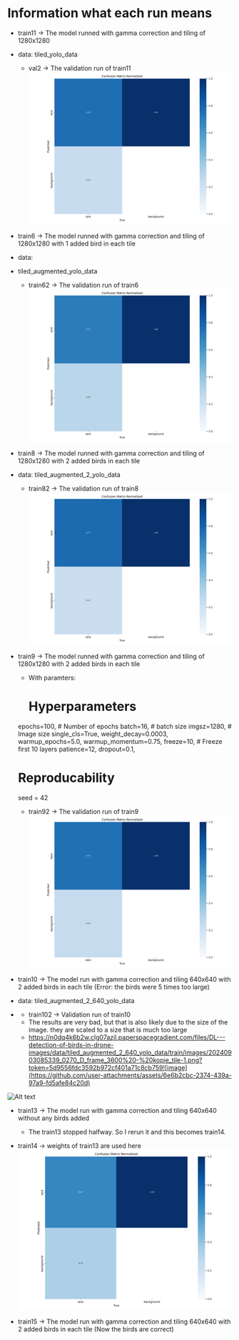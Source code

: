 # Information what each run means

- train11 -> The model runned with gamma correction and tiling of 1280x1280
- data: tiled_yolo_data
  - val2 -> The validation run of train11
    ![Alt text](val2/confusion_matrix_normalized.png)

- train6 -> The model runned with gamma correction and tiling of 1280x1280 with 1 added bird in each tile
- data:
- tiled_augmented_yolo_data
  - train62 -> The validation run of train6
    ![Alt text](train62/confusion_matrix_normalized.png)


- train8 -> The model runned with gamma correction and tiling of 1280x1280 with 2 added birds in each tile
- data: tiled_augmented_2_yolo_data
  - train82 -> The validation run of train8
  ![Alt text](train82/confusion_matrix_normalized.png)

- train9 -> The model runned with gamma correction and tiling of 1280x1280 with 2 added birds in each tile
    - With paramters:
        # Hyperparameters
    epochs=100,                    # Number of epochs
    batch=16,                     # batch size
    imgsz=1280,                    # Image size
    single_cls=True,
    weight_decay=0.0003,
    warmup_epochs=5.0,
    warmup_momentum=0.75,
    freeze=10,                     # Freeze first 10 layers
    patience=12,
    dropout=0.1,
    # Reproducability
    seed = 42
  - train92 -> The validation run of train9
  ![Alt text](train92/confusion_matrix_normalized.png)

- train10 -> The model run with gamma correction and tiling 640x640 with 2 added birds in each tile (Error: the birds were 5 times too large)
- data: tiled_augmented_2_640_yolo_data
- 
  - train102 -> Validation run of train10
  - The results are very bad, but that is also likely due to the size of the image. they are scaled to a size that is much too large
  - https://n0dq4k6b2w.clg07azjl.paperspacegradient.com/files/DL---detection-of-birds-in-drone-images/data/tiled_augmented_2_640_yolo_data/train/images/20240903085339_0270_D_frame_3600%20-%20kopie_tile-1.png?token=5d9556fdc3592b972cf401a71c8cb759![image](https://github.com/user-attachments/assets/6e6b2cbc-2374-439a-97a9-fd5afe84c20d)

![Alt text](train102/confusion_matrix_normalized.png)
  


- train13 -> The model run with gamma correction and tiling 640x640 without any birds added 
  - The train13 stopped halfway. So I rerun it and this becomes train14.
- train14 -> weights of train13 are used here
![Alt text](train142/confusion_matrix_normalized.png)

- train15 -> The model run with gamma correction and tiling 640x640 with 2 added birds in each tile (Now the birds are correct)
